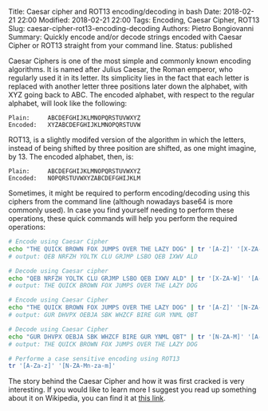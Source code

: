 Title: Caesar cipher and ROT13 encoding/decoding in bash
Date: 2018-02-21 22:00
Modified: 2018-02-21 22:00
Tags: Encoding, Caesar Cipher, ROT13
Slug: caesar-cipher-rot13-encoding-decoding
Authors: Pietro Bongiovanni
Summary: Quickly encode and/or decode strings encoded with Caesar Cipher or ROT13 straight from your command line.
Status: published

Caesar Ciphers is one of the most simple and commonly known encoding algorithms. It is named after Julius Caesar, the Roman emperor, who regularly used it in its letter. Its simplicity lies in the fact that each letter is replaced with another letter three positions later down the alphabet, with XYZ going back to ABC. The encoded alphabet, with respect to the regular alphabet, will look like the following:

```
Plain:     ABCDEFGHIJKLMNOPQRSTUVWXYZ
Encoded:   XYZABCDEFGHIJKLMNOPQRSTUVW
```

ROT13, is a slightly modifed version of the algorithm in which the letters, instead of being shifted by three position are shifted, as one might imagine, by 13. The encoded alphabet, then, is:

```
Plain:     ABCDEFGHIJKLMNOPQRSTUVWXYZ
Encoded:   NOPQRSTUVWXYZABCDEFGHIJKLM
```

Sometimes, it might be required to perform encoding/decoding using this ciphers from the command line (although nowadays base64 is more commonly used). In case you find yourself needing to perform these operations, these quick commands will help you perform the required operations:

```bash
# Encode using Caesar Cipher
echo "THE QUICK BROWN FOX JUMPS OVER THE LAZY DOG" | tr '[A-Z]' '[X-ZA-W]'
# output: QEB NRFZH YOLTK CLU GRJMP LSBO QEB IXWV ALD

# Decode using Caesar cipher
echo "QEB NRFZH YOLTK CLU GRJMP LSBO QEB IXWV ALD" | tr '[X-ZA-W]' '[A-Z]'
# output: THE QUICK BROWN FOX JUMPS OVER THE LAZY DOG

# Encode using Caesar Cipher
echo "THE QUICK BROWN FOX JUMPS OVER THE LAZY DOG" | tr '[A-Z]' '[N-ZA-M]'
# output: GUR DHVPX OEBJA SBK WHZCF BIRE GUR YNML QBT

# Decode using Caesar Cipher
echo "GUR DHVPX OEBJA SBK WHZCF BIRE GUR YNML QBT" | tr '[N-ZA-M]' '[A-Z]'
# output: THE QUICK BROWN FOX JUMPS OVER THE LAZY DOG

# Performe a case sensitive encoding using ROT13
tr '[A-Za-z]' '[N-ZA-Mn-za-m]'
```

The story behind the Caesar Cipher and how it was first cracked is very interesting. If you would like to learn more I suggest you read up something about it on Wikipedia, you can find it at [this link](https://en.wikipedia.org/wiki/Caesar_cipher).